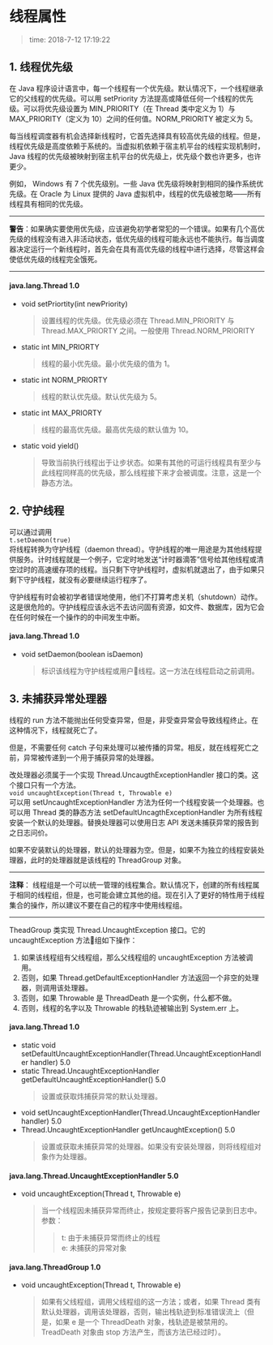 # 线程属性
>time: 2018-7-12 17:19:22

## 1. 线程优先级
在 Java 程序设计语言中，每一个线程有一个优先级。默认情况下，一个线程继承它的父线程的优先级。可以用 setPriority 方法提高或降低任何一个线程的优先级。可以将优先级设置为 MIN_PRIORITY（在 Thread 类中定义为 1）与 MAX_PRIORITY（定义为 10）之间的任何值。NORM_PRIORITY 被定义为 5。

每当线程调度器有机会选择新线程时，它首先选择具有较高优先级的线程。但是，线程优先级是高度依赖于系统的。当虚拟机依赖于宿主机平台的线程实现机制时，Java 线程的优先级被映射到宿主机平台的优先级上，优先级个数也许更多，也许更少。

例如， Windows 有 7 个优先级别。一些 Java 优先级将映射到相同的操作系统优先级。在 Oracle 为 Linux 提供的 Java 虚拟机中，线程的优先级被忽略——所有线程具有相同的优先级。

***
**警告**：如果确实要使用优先级，应该避免初学者常犯的一个错误。如果有几个高优先级的线程没有进入非活动状态，低优先级的线程可能永远也不能执行。每当调度器决定运行一个新线程时，首先会在具有高优先级的线程中进行选择，尽管这样会使低优先级的线程完全饿死。
***

#### java.lang.Thread 1.0
* void setPriortity(int newPriority)
    >设置线程的优先级。优先级必须在 Thread.MIN_PRIORITY 与 Thread.MAX_PRIORTY 之间。一般使用 Thread.NORM_PRIORITY
* static int MIN_PRIORTY
    >线程的最小优先级。最小优先级的值为 1。
* static int NORM_PRIORTY
    >线程的默认优先级。默认优先级为 5。
* static int MAX_PRIORTY
    >线程的最高优先级。最高优先级的默认值为 10。
* static void yield()
    >导致当前执行线程出于让步状态。如果有其他的可运行线程具有至少与此线程同样高的优先级，那么线程接下来才会被调度。注意，这是一个静态方法。

## 2. 守护线程
可以通过调用  
`t.setDaemon(true)`  
将线程转换为守护线程（daemon thread）。守护线程的唯一用途是为其他线程提供服务。计时线程就是一个例子，它定时地发送“计时器滴答”信号给其他线程或清空过时的高速缓存项的线程。当只剩下守护线程时，虚拟机就退出了，由于如果只剩下守护线程，就没有必要继续运行程序了。

守护线程有时会被初学者错误地使用，他们不打算考虑关机（shutdown）动作。这是很危险的。守护线程应该永远不去访问固有资源，如文件、数据库，因为它会在任何时候在一个操作的的中间发生中断。

#### java.lang.Thread 1.0
* void setDaemon(boolean isDaemon)
    >标识该线程为守护线程或用户线程。这一方法在线程启动之前调用。

## 3. 未捕获异常处理器
线程的 run 方法不能抛出任何受查异常，但是，非受查异常会导致线程终止。在这种情况下，线程就死亡了。

但是，不需要任何 catch 子句来处理可以被传播的异常。相反，就在线程死亡之前，异常被传递到一个用于捕获异常的处理器。

改处理器必须属于一个实现 Thread.UncaugthExceptionHandler 接口的类。这个接口只有一个方法。  
`void uncaughtException(Thread t, Throwable e)`  
可以用 setUncaughtExceptionHandler 方法为任何一个线程安装一个处理器。也可以用 Thread 类的静态方法 setDefaultUncagthExceptionHandler 为所有线程安装一个默认的处理器。替换处理器可以使用日志 API 发送未捕获异常的报告到之日志问价。

如果不安装默认的处理器，默认的处理器为空。但是，如果不为独立的线程安装处理器，此时的处理器就是该线程的 ThreadGroup 对象。

***
**注释**： 线程组是一个可以统一管理的线程集合。默认情况下，创建的所有线程属于相同的线程组，但是，也可能会建立其他的组。现在引入了更好的特性用于线程集合的操作，所以建议不要在自己的程序中使用线程组。
***

TheadGroup 类实现 Thread.UncaughtException 接口。它的 uncaughtException 方法组如下操作：
1. 如果该线程组有父线程组，那么父线程组的 uncaughtException 方法被调用。
1. 否则，如果 Thread.getDefaultExceptionHandler 方法返回一个非空的处理器，则调用该处理器。
1. 否则，如果 Throwable 是 ThreadDeath 是一个实例，什么都不做。
1. 否则，线程的名字以及 Throwable 的栈轨迹被输出到 System.err 上。

#### java.lang.Thread 1.0
* static void setDefaultUncaughtExceptionHandler(Thread.UncaughtExceptionHandler handler) 5.0
* static Thread.UncaughtExceptionHandler getDefaultUncaughtExceptionHandler() 5.0
    >设置或获取炜捕获异常的默认处理器。
* void setUncaughtExceptionHandler(Thread.UncaughtExceptionHandler handler) 5.0
* Thread.UncaughtExceptionHandler getUncaughtException() 5.0
    >设置或获取未捕获异常的处理器。如果没有安装处理器，则将线程组对象作为处理器。
#### java.lang.Thread.UncaughtExceptionHandler 5.0
* void uncaughtException(Thread t, Throwable e)
    >当一个线程因未捕获异常而终止，按规定要将客户报告记录到日志中。  
    参数：
    >>t: 由于未捕获异常而终止的线程  
    >>e: 未捕获的异常对象
#### java.lang.ThreadGroup 1.0
* void uncaughtException(Thread t, Throwable e)
    >如果有父线程组，调用父线程组的这一方法；或者，如果 Thread 类有默认处理器，调用该处理器，否则，输出栈轨迹到标准错误流上（但是，如果 e 是一个 ThreadDeath 对象，栈轨迹是被禁用的。TreadDeath 对象由 stop 方法产生，而该方法已经过时）。
